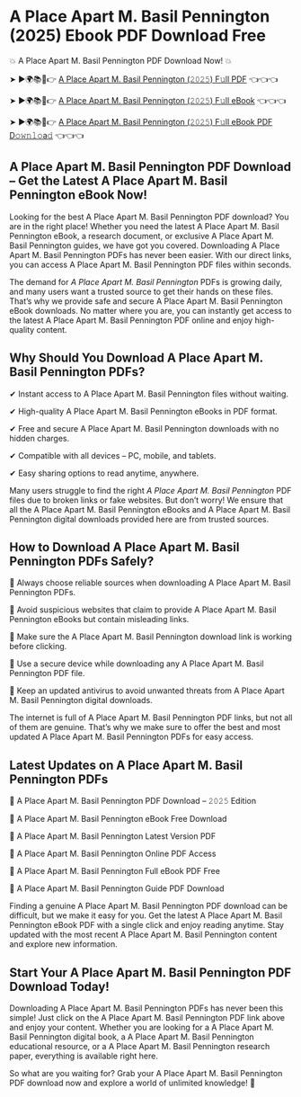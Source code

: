 # A Place Apart M. Basil Pennington (2025) Ebook PDF Download Free

💥 A Place Apart M. Basil Pennington PDF Download Now! 💥

➤ ►🌍📚📱👉 [A Place Apart M. Basil Pennington (𝟸𝟶𝟸𝟻) F𝚞ll PDF](https://getpdf.xyz/a-place-apart-m.-basil-pennington) 👈👈👈


➤ ►🌍📚📱👉 [A Place Apart M. Basil Pennington (𝟸𝟶𝟸𝟻) F𝚞ll eBook](https://getpdf.xyz/a-place-apart-m.-basil-pennington) 👈👈👈


➤ ►🌍📚📱👉 [A Place Apart M. Basil Pennington (𝟸𝟶𝟸𝟻) F𝚞ll eBook PDF D𝚘𝚠𝚗𝚕𝚘a𝚍](https://getpdf.xyz/a-place-apart-m.-basil-pennington) 👈👈👈


## A Place Apart M. Basil Pennington PDF Download – Get the Latest A Place Apart M. Basil Pennington eBook Now!

Looking for the best A Place Apart M. Basil Pennington PDF download? You are in the right place! Whether you need the latest A Place Apart M. Basil Pennington eBook, a research document, or exclusive A Place Apart M. Basil Pennington guides, we have got you covered. Downloading A Place Apart M. Basil Pennington PDFs has never been easier. With our direct links, you can access A Place Apart M. Basil Pennington PDF files within seconds.

The demand for *A Place Apart M. Basil Pennington* PDFs is growing daily, and many users want a trusted source to get their hands on these files. That’s why we provide safe and secure A Place Apart M. Basil Pennington eBook downloads. No matter where you are, you can instantly get access to the latest A Place Apart M. Basil Pennington PDF online and enjoy high-quality content.

## Why Should You Download A Place Apart M. Basil Pennington PDFs?

✔ Instant access to A Place Apart M. Basil Pennington files without waiting.

✔ High-quality A Place Apart M. Basil Pennington eBooks in PDF format.

✔ Free and secure A Place Apart M. Basil Pennington downloads with no hidden charges.

✔ Compatible with all devices – PC, mobile, and tablets.

✔ Easy sharing options to read anytime, anywhere.

Many users struggle to find the right *A Place Apart M. Basil Pennington* PDF files due to broken links or fake websites. But don’t worry! We ensure that all the A Place Apart M. Basil Pennington eBooks and A Place Apart M. Basil Pennington digital downloads provided here are from trusted sources.

## How to Download A Place Apart M. Basil Pennington PDFs Safely?

📌 Always choose reliable sources when downloading A Place Apart M. Basil Pennington PDFs.

📌 Avoid suspicious websites that claim to provide A Place Apart M. Basil Pennington eBooks but contain misleading links.

📌 Make sure the A Place Apart M. Basil Pennington download link is working before clicking.

📌 Use a secure device while downloading any A Place Apart M. Basil Pennington PDF file.

📌 Keep an updated antivirus to avoid unwanted threats from A Place Apart M. Basil Pennington digital downloads.

The internet is full of A Place Apart M. Basil Pennington PDF links, but not all of them are genuine. That’s why we make sure to offer the best and most updated A Place Apart M. Basil Pennington PDFs for easy access.

## Latest Updates on A Place Apart M. Basil Pennington PDFs

🔹 A Place Apart M. Basil Pennington PDF Download – 𝟸𝟶𝟸𝟻 Edition

🔹 A Place Apart M. Basil Pennington eBook Free Download

🔹 A Place Apart M. Basil Pennington Latest Version PDF

🔹 A Place Apart M. Basil Pennington Online PDF Access

🔹 A Place Apart M. Basil Pennington Full eBook PDF Free

🔹 A Place Apart M. Basil Pennington Guide PDF Download

Finding a genuine A Place Apart M. Basil Pennington PDF download can be difficult, but we make it easy for you. Get the latest A Place Apart M. Basil Pennington eBook PDF with a single click and enjoy reading anytime. Stay updated with the most recent A Place Apart M. Basil Pennington content and explore new information.

## Start Your A Place Apart M. Basil Pennington PDF Download Today!

Downloading A Place Apart M. Basil Pennington PDFs has never been this simple! Just click on the A Place Apart M. Basil Pennington PDF link above and enjoy your content. Whether you are looking for a A Place Apart M. Basil Pennington digital book, a A Place Apart M. Basil Pennington educational resource, or a A Place Apart M. Basil Pennington research paper, everything is available right here.

So what are you waiting for? Grab your A Place Apart M. Basil Pennington PDF download now and explore a world of unlimited knowledge! 🚀